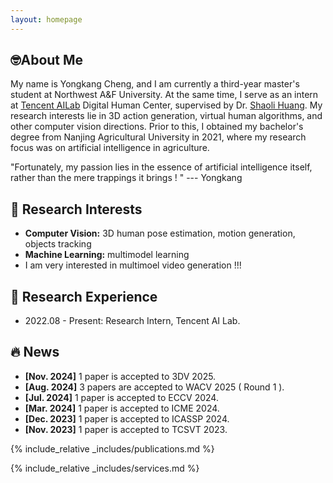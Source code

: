 ```yaml
---
layout: homepage
---
```


## 🤓About Me

My name is Yongkang Cheng, and I am currently a third-year master's student at Northwest A&F University. At the same time, I serve as an intern at [Tencent AILab](https://ai.tencent.com/) Digital Human Center, supervised by Dr. [Shaoli Huang](https://scholar.google.com/citations?user=o31BPFsAAAAJ). My research interests lie in 3D action generation, virtual human algorithms, and other computer vision directions. Prior to this, I obtained my bachelor's degree from Nanjing Agricultural University in 2021, where my research focus was on artificial intelligence in agriculture.

"Fortunately, my passion lies in the essence of artificial intelligence itself, rather than the mere trappings it brings ! "           --- Yongkang

## 🎉 Research Interests
- **Computer Vision:** 3D human pose estimation, motion generation, objects tracking
- **Machine Learning:** multimodel learning
- I am very interested in multimoel video generation !!!

## 👣 Research Experience
- 2022.08 - Present: Research Intern, Tencent AI Lab.

## 🔥 News
- **[Nov. 2024]** 1 paper is accepted to 3DV 2025. 
- **[Aug. 2024]** 3 papers are accepted to WACV 2025 ( Round 1 ).
- **[Jul. 2024]** 1 paper is accepted to ECCV 2024.
- **[Mar. 2024]** 1 paper is accepted to ICME 2024.
- **[Dec. 2023]** 1 paper is accepted to ICASSP 2024.
- **[Nov. 2023]** 1 paper is accepted to TCSVT 2023.


{% include_relative _includes/publications.md %}

{% include_relative _includes/services.md %}
<center>
<script type="text/javascript" id="clstr_globe" src="//clustrmaps.com/globe.js?d=iuSJ1VKqKr8as2njQGszJOuhLq_EQuzo7ngDdC_UVt4"></script>
</center>
